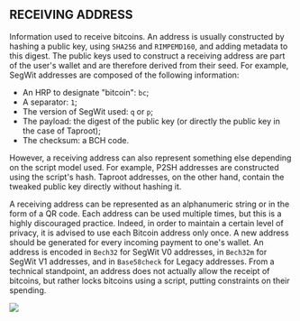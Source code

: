 ## RECEIVING ADDRESS

Information used to receive bitcoins. An address is usually constructed by hashing a public key, using `SHA256` and `RIMPEMD160`, and adding metadata to this digest. The public keys used to construct a receiving address are part of the user's wallet and are therefore derived from their seed. For example, SegWit addresses are composed of the following information:
* An HRP to designate "bitcoin": `bc`;
* A separator: `1`;
* The version of SegWit used: `q` or `p`;
* The payload: the digest of the public key (or directly the public key in the case of Taproot);
* The checksum: a BCH code.

However, a receiving address can also represent something else depending on the script model used. For example, P2SH addresses are constructed using the script's hash. Taproot addresses, on the other hand, contain the tweaked public key directly without hashing it.

A receiving address can be represented as an alphanumeric string or in the form of a QR code. Each address can be used multiple times, but this is a highly discouraged practice. Indeed, in order to maintain a certain level of privacy, it is advised to use each Bitcoin address only once. A new address should be generated for every incoming payment to one's wallet. An address is encoded in `Bech32` for SegWit V0 addresses, in `Bech32m` for SegWit V1 addresses, and in `Base58check` for Legacy addresses. From a technical standpoint, an address does not actually allow the receipt of bitcoins, but rather locks bitcoins using a script, putting constraints on their spending.

![](../../dictionnaire/assets/23.png)